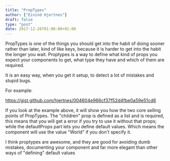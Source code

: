 ```yaml
---
title: "PropTypes"
author: ["Eivind Hjertnes"]
draft: false
type: "post"
date: 2017-12-26T01:00:00+01:00
---
```


PropTypes is one of the things you should get into the habit of doing
sooner rather than later, kind of like keys, because it is harder to get
into the habit the longer you wait. Proptypes is a way to define what
kind of props you expect your components to get, what type they have and
which of them are required.

It is an easy way, when you get it setup, to detect a lot of mistakes
and stupid bugs.

For example:

<https://gist.github.com/hjertnes/004604e966cf37f52d4fbe0a59e51cd6>

If you look at the example above, it will show you how the two core
selling points of PropTypes. The "children" prop is defined as a list
and is required, this means that you will get a error if you try to use
it without that props; while the defaultProps part lets you define
default values. Which means the component will use the value "World" if
you don't specify it.

I think proptypes are awesome, and they are good for avoiding dumb
mistakes, documenting your component and far more elegant than other
ways of "defining" default values
